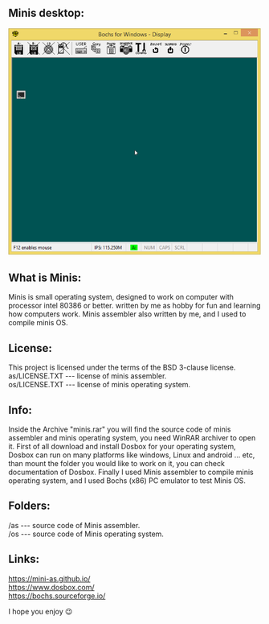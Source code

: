 ## Minis desktop:
![minis os](/snapshot.png)

## What is Minis:
Minis is small operating system, designed to work on 
computer with processor intel 80386 or better.
written by me as hobby for fun and learning how
computers work.
Minis assembler also written by me, and I used to compile minis OS.

## License:
This project is licensed under the terms of the BSD 3-clause license.<br>
as/LICENSE.TXT --- license of minis assembler.<br>
os/LICENSE.TXT --- license of minis operating system.

## Info:
Inside the Archive "minis.rar" you will find the source code of minis assembler and minis operating system, you need WinRAR archiver to open it.
First of all download and install Dosbox for your operating system, Dosbox can run on many platforms like windows, Linux and android ... etc, than mount the folder you would like to work on it, you can check documentation of Dosbox.
Finally I used Minis assembler to compile minis operating system, and I used Bochs (x86) PC emulator to test Minis OS.

## Folders:
/as --- source code of Minis assembler.<br>
/os --- source code of Minis operating system.

## Links:
https://mini-as.github.io/<br>
https://www.dosbox.com/<br>
https://bochs.sourceforge.io/

I hope you enjoy :wink:

